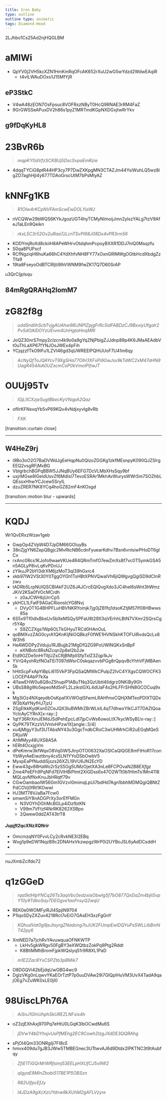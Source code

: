 ```yaml
---
title: Iron Baby
type: outline
outline type: animatic
tags: Diamond-Head
---
```


2LJhbo1Cs25Ad2njHQGLBM

# aMlWi

* QpYV0j2VH5kcXZN1HmKmRqOFcAK652rXuU2wG5wYdzd2WdwEAqiR
  * t4vILWAuDOxs1J15MfYjR

## eP3StkC

* V4wA48zEON7OsFpsuc8VOFRszNByT0HcQ9RNAE3rRM4FaZ
* 9GrGWSSeAPuxDV2h86s1pyZ1MRTmdKGpNXDGxjtwRrYkv

## g9fDqKyHL8

# 23BvR6b

> *mqpKYGdVfzSCKBUj5DscSvpaEmRzie*

* 4dqqTYCiG8ptR44HP3cy7P7DwZXKpgMN3CTAZJm44YsiWuhLQ5wz8igZD7aghHjI4y677TDAoGrscUtM7bPsMlyAZ

# kNNFg1KB

> *R1OIw4rKCpNVFAmScwEwDOLYieWJ*

* nVCQWw29bWQS6KYkJgozUGT4hyTCMyNImoijJmn2ylszYALg7tzV9AfeJ1aLEn9Qeikn

> *rkxL5C3r52Gv2uRaa7JLcnTSvPI68J08Dx4vPR3rm56*

* KODYmjRoXd8ckiiH8APeWHrvOtdqhmPcpoyBXXR1DDJ7niQ0Msqzfu
* S0qa8PUPxcf
* RCfNgziqH6huKa66hC4YdXhfvNH8FY77xOxnGRlMWgOGtbHcdXbdgZzTfa9
* 19ta8FseyoOdBTCRIjti9lhVWNM9fwZK17Q7D60SrAP

u3QrCIjpIsqu

## 84mRgQRAHq2lomM7

# zG82f8g

> *uddSndlihScbTvjgAUAhw96IJNPIZpjgFrRc5idFABDzCJ9BxxiyU*fg*alr2PvSdOAlDOYzUEivm4UnHgtaHnqMRI*

* JoQZ30nrS7mpy2cIzcn4k9o0a9gYqZNjPbigZJJdnp89p4K6JMaAEAdbVt0uThLaXP67fYNJOsJWEx4pFih
* YCjqzzfTkO9IFu1LZVI46gd3qUWREEIPQHUUoF7U41m6qy

> *AcNyQfToJQAYcvT9XgSHa77OlH3XFsPi9GwJsx9kTaWC2xM47a*HN*9UagR454AiA0UZxcmCoP0kVmoIPifwJT*

# OUUj95Tv

> *lGjLIICXzjeSugtBbecKyVNqpA2Qaz*

* ofIlrKFNsvqYb5vP69KQv4vNdjxyvIg8vRb

> *FXK*

\[transition::curtain close]

***

## W4HeZ9rj

* i9Bo3oO2O7BaDVWdJgEeHqpNu0QlzoZGGKg1zkfMEsnpyK090QJZSlrgEEQ2vsgRFjMxBG
* VbIgrbchBGPqBBW5JJNqBUy6EFG7DcVLMbXHsSqy9bf
* uxjrMGse8IGeldUsvZf6MdIsl7TevoESRAr1MkhAvWurysWWrSm7SOZhbLQEssxHhwYCJcew5SryIL
* dzuZRER7NK8YCq4hoGZ82mF4nKOsgd

\[transition::motion blur - upwards]

***

# KQDJ

Wr1QvERxzWzav1geb

* GwpOp4ZVpW4D7JpDM66GOluyBs
* 38nZjgYN6ZepQBgjc2MvRtcNB6cdnFyuearKdhv7Bsn6vnlsiwPHoDT6gICx
* rxAnc0Rcs1KJofo9waeVKUe4R4QRmTmfO7ewZmXs8f7vc0T5ymkGSA5n5AGLyP8ivLqKvPDnUJ
* zYIkuJP2bYI3drXM6jzMoT3qI39hGxrc4
* xkb97lW2VSt30Y0TggOYGh1TsHBtXPNVQwaIVh6jiQWgvgQgiSD9dCInRzwu
* tADRb5LrpNUlQSCBIAkF2UZ6JAJCrcEQIQvgXdo3JC4heI6sWnt3hWmzJKiV2KSa0fVOcMCrdh
  * z0aJCWHbjUrrCp5
* ykHCL1LFatF9AGaCRionsIcYG8Nvj
  * DVyOT1G4BHPFLuHBVNKRYomjk7jg0jZB1fq1dsoKZtjM57lf08HBwws85a
* 6S5x9Tf0dlxBbsUv5bXeMSQySPFaU8t29X3qVErhhLBtN7VXmr2SQrsCgr5Y4p
  * S9ZCZXgs1Wp6OLTkGHyuTRCd0HAnOuL
* qoBMXvzZAG0cyrA1QKnKIjNiOQBkzF0fWE1HVNSkhKTOFUiRvdsQcLx8W3h6
* HeAWDDPy2Vduju1RJBujjb21MgDfQZG9PoUWlNQKxSnBpF
  * eXNBotc8RsNZcqn2p8eI2b2Je
* Etd9GZDe5nHrTlljUZsCRjBNfpIlSfpTxlZ3Zqp1kJv
* YVrQ4yxhRzfNOaTEiT097dWsrC0skqazvvbPGg8rQpqvBcYhhVFjMBAen5k
* hHitScpFxApYiBpLi615VkP3FpQSaQMWkCPulpZ2IvC4YXgsCQWOCFK3LOCEP4AbP7kXa
* 4I1awEHW0u8Q8oZ5hupiP1ABuTNq3QzUbtl4IIdgrz0NKiBy9Gh
* UBsS88gWo5epeoMd5nFL2LziksIGXL4dUaF4s2HLFFrSHN8GCOCuq9xk
* Mg3iOz4NXqeydbOsKpafXVWOqISfwmLRAHfmxCQHjXMTeoPDIXTQDxW3bXaYNyfHJ7jzU
* 2SgElkkKydKsn0ZCeJQX3IuBWMrZBrWLklL4qT7dhwxYlkCJlT7DAZIQoaYcIcAyCYRnX\[x-ray::]
* 1qtY36RrXmJEMdJSdPehEpcLdI7jpCvWs6owoLtX7kycWSyB\[/x-ray::]
* QyPK79TKzzVUVnlvHPzw1X\[angle::3/4]
* xu4jMlgyY3uf3UTAbsNY43u3GgcTndbCRoC3wUHMrhCiR2uEGqMQeSDKjuiW
* AhMMyy48UXS8A5A
* hERt4OcxjgVm
* dPeKmrw3kfWqxO8Vq0iWSJtrpOTO0632XaOSICaQIQGE8mFtHoR17conYbWyrAeEiwztbny4cs5LN1YYoDSbOwbV5
* MyxpEaPfNuddiSjszs26XZL19VU6JN2EcYD
* Eww43gv88HaWo2rSzS5Gg5UMzOjetXA3nLe8FCPOvaN*2B8EXf*gz
* Zme4PeEFh9PqNFd7ElVlHBiPlmt2XiGDss6x47O2WTt0b1HImTs1Mn4118MQLqvNfNxKnuJbHRqtf79v
* CGwOambaolW56Gm1GVzvI0mimqLpUi7bdHd7Agn1bbhMDMQgiQBNtZPdCOVj0fRt1KOwwl
* HJ3MT78VJaBa7Fcw0
* smwnSiY8nADGPrXy3orEfFMGn
  * N3VOYhDGhMcBGLp4iDzfbtKN
  * V99m7VFtzf4NrRK8262XSBpo
  * 2Qwew0ddZAT43trT8

#### *Jupjft2qcXNzXQNrir*

* OmcmzqNY0FvvLCy2cRvkNE3I2EBq
* Wxg1p9eDW1NqzB9c2DNAHxVkzwpgzWrP0i2UYBoJSL6yAdDCsddH
*

***

nuJXmbZcIfdo72

# q1zGGeD

> *rqa5ktHlpYNCq26Ts3aqVbc0edzxiaObwIg5f7bO877QxDaZm4bj*il*5vpY10y9TdboSay7DEGgve1aoFnsyQ2wqU*

* REK0e0WOMFyiRJI4SpjlN9704
* P1lqoSDyZXZuv4218Rct7oEiO7GAsEH3xzFgGnY

> *KQhudVat0g9jeJtsyrgZNadong7oJUK2FUmpEwlDQYuPsSWLLibBmNT42py6*

* XmNED7a7jchRvYAvuwquaOFNKWTP
  * LkHv5gkWRgv50FgBY3eXWQtbzZokPq9Ptg2Rddt
  * K8BtiMMhBromFjpkWQsIyq51r9R8XL1PaD

> *m1E2Zac8YxCSPZtb3pBMik7*

* O8DGQVi42bEjdqUwGBG4wc9
* DglzVKg0nLqwvYKaEOrTztP7p0uuDVAw29i7GIQplHuVM3UvX4TadA9qajOEg7vZuWK0xLE0jI0

# 98UiscLPh76A

> *AiSnJ1GlnUhphSkUREZLNFxis4h*

* oZ3zjEXhAxj970Pq7eHtU0LGqK3lbOCwdMu6S

> *jDVwY4bDYhsjvUsPfMEhg2EC9Cowh2IzgJXdDE3QQRAhg*

* sPjOI4Qm33ONRgIji7FI8cE
* hmvx409du7gJB3JWw5TMBEGnec3UTtwvAJ6d9Dtdx2lPKTNC3t9tAubfqy

> *ZfiE1TiGQrMrWRfsimj53EELpHXUfCJ5x9W2*

> *qIgyaE9MInZbobi517BE1P5OBSzn*

> *R82UifpcEfJy*

> *l4JDzA9gXcXzUYdnw8kXUhM2gAFLVzyre*
